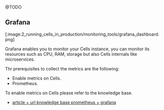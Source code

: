 @TODO

## Grafana

[:image:2_running_cells_in_production/monitoring_tools/grafana_dashboard.png]

Grafana enables you to monitor your Cells instance, you can monitor its resources such as CPU, RAM, storage but also Cells internals like microservices.

Thr prerequisites to collect the metrics are the following:

- Enable metrics on Cells.
- Prometheus.

To enable metrics on Cells please refer to the knowledge base.
- [article + url knowledge base prometheus + grafana]()

